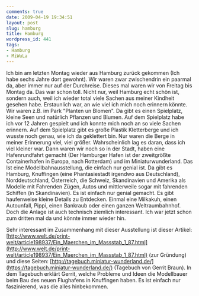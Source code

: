 ```yaml
---
comments: true
date: 2009-04-19 19:34:51
layout: post
slug: hamburg
title: Hamburg
wordpress_id: 441
tags:
- Hamburg
- MiWuLa
---
```


Ich bin am letzten Montag wieder aus Hamburg zurück gekommen (Ich habe sechs Jahre dort gewohnt). Wir waren zwar zwischendrin ein paarmal da, aber immer nur auf der Durchreise. Dieses mal waren wir von Freitag bis Montag da. Das war schon toll. Nicht nur, weil Hamburg echt schön ist, sondern auch, weil ich wieder total viele Sachen aus meiner Kindheit gesehen habe. Erstaunlich war, an wie viel ich mich noch erinnern könnte. Wir waren z.B. im Park "Planten un Blomen". Da gibt es einen Spielplatz, kleine Seen und natürlich Pflanzen und Blumen. Auf dem Spielplatz habe ich vor 12 Jahren gespielt und ich konnte mich noch an so viele Sachen erinnern.
Auf dem Spielplatz gibt es große Plastik Kletterberge und ich wusste noch genau, wie ich da geklettert bin. Nur waren die Berge in meiner Erinnerung viel, viel größer. Wahrscheinlich lag es daran, dass ich viel kleiner war. Dann waren wir noch so in der Stadt, haben eine Hafenrundfahrt gemacht (Der Hamburger Hafen ist der zweitgrößte Containerhafen in Europa, nach Rotterdam) und im Miniaturwunderland. Das Ist eine Modellbahnausstellung, die einfach nur genial ist. Da gibt es Hamburg, Knuffingen (eine Phantasiestadt irgendwo aus Deutschland), Norddeutschland, Österreich, die Schweiz, Skandinavien und Amerika als Modelle mit Fahrenden Zügen, Autos und mittlerweile sogar mit fahrenden Schiffen (in Skandinavien). Es ist einfach nur genial gemacht. Es gibt haufenweise kleine Details zu Entdecken. Einmal eine Milkakuh, einen Autounfall, Pippi, einen Bankraub oder einen ganzen Weltraumbahnhof. Doch die Anlage ist auch technisch ziemlich interessant. Ich war jetzt schon zum dritten mal da und könnte immer wieder hin.

Sehr interessant im Zusammenhang mit dieser Ausstellung ist dieser Artikel: [http://www.welt.de/print-welt/article198937/Ein_Maerchen_im_Massstab_1_87.html](http://www.welt.de/print-welt/article198937/Ein_Maerchen_im_Massstab_1_87.html) (zur Gründung) und diese Seiten: [http://tagebuch.miniatur-wunderland.de/](https://tagebuch.miniatur-wunderland.de/) (Tagebuch von Gerrit Braun). In dem Tagebuch erklärt Gerrit, welche Probleme und Ideen die Modellbauer beim Bau des neuen Flughafens in Knuffingen haben. Es ist einfach nur faszinierend, was die alles hinbekommen.
